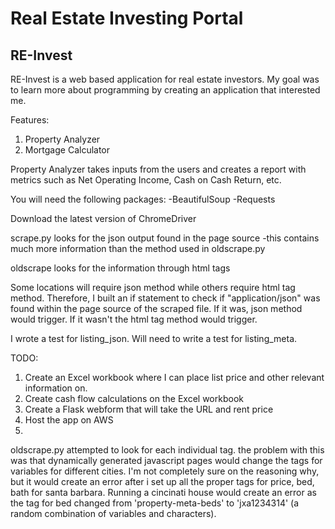 # Real Estate Investing Portal 
## RE-Invest 

RE-Invest is a web based application for real estate investors. My goal was to learn more about programming by creating an application that interested me. 

Features:
1. Property Analyzer
2. Mortgage Calculator

Property Analyzer takes inputs from the users and creates a report with metrics such as Net Operating Income, Cash on Cash Return, etc. 







You will need the following packages:
-BeautifulSoup
-Requests

Download the latest version of ChromeDriver

scrape.py looks for the json output found in the page source 
-this contains much more information than the method used in oldscrape.py

oldscrape looks for the information through html tags

Some locations will require json method while others require html tag method. Therefore, I built an if statement to check if "application/json" was found within the page source of the scraped file. If it was, json method would trigger. If it wasn't the html tag method would trigger.

I wrote a test for listing_json. Will need to write a test for listing_meta.

TODO:
1. Create an Excel workbook where I can place list price and other relevant information on.
2. Create cash flow calculations on the Excel workbook
3. Create a Flask webform that will take the URL and rent price
4. Host the app on AWS 
5. 

oldscrape.py attempted to look for each individual tag. the problem with this was that dynamically generated javascript pages would change the tags for variables for different cities. I'm not completely sure on the reasoning why, but it would create an error after i set up all the proper tags for price, bed, bath for santa barbara. Running a cincinati house would create an error as the tag for bed changed from 'property-meta-beds' to 'jxa1234314' (a random combination of variables and characters). 
